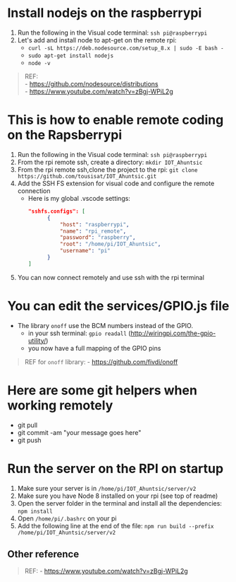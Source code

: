 # Install nodejs on the raspberrypi

1. Run the following in the Visual code terminal: `ssh pi@raspberrypi`
2. Let's add and install node to apt-get on the remote rpi:
   - `curl -sL https://deb.nodesource.com/setup_8.x | sudo -E bash -`
   - `sudo apt-get install nodejs`
   - `node -v`

> REF: <br/> - https://github.com/nodesource/distributions <br/> - https://www.youtube.com/watch?v=zBgj-WPiL2g

# This is how to enable remote coding on the Rapsberrypi

1.  Run the following in the Visual code terminal: `ssh pi@raspberrypi`
2.  From the rpi remote ssh, create a directory: `mkdir IOT_Ahuntsic`
3.  From the rpi remote ssh,clone the project to the rpi: `git clone https://github.com/tousisat/IOT_Ahuntsic.git`
4.  Add the SSH FS extension for visual code and configure the remote connection
    - Here is my global .vscode settings:
      ```json
      "sshfs.configs": [
            {
                "host": "raspberrypi",
                "name": "rpi_remote",
                "password": "raspberry",
                "root": "/home/pi/IOT_Ahuntsic",
                "username": "pi"
            }
      ]
      ```
5.  You can now connect remotely and use ssh with the rpi terminal

# You can edit the services/GPIO.js file

- The library `onoff` use the BCM numbers instead of the GPIO.
  - in your ssh terminal: `gpio readall` (http://wiringpi.com/the-gpio-utility/)
  - you now have a full mapping of the GPIO pins

> REF for `onoff` library: - https://github.com/fivdi/onoff

# Here are some git helpers when working remotely

- git pull
- git commit -am "your message goes here"
- git push

# Run the server on the RPI on startup

1. Make sure your server is in `/home/pi/IOT_Ahuntsic/server/v2`
2. Make sure you have Node 8 installed on your rpi (see top of readme)
3. Open the server folder in the terminal and install all the dependencies: `npm install`
4. Open `/home/pi/.bashrc` on your pi
5. Add the following line at the end of the file: `npm run build --prefix /home/pi/IOT_Ahuntsic/server/v2`

## Other reference

> REF: - https://www.youtube.com/watch?v=zBgj-WPiL2g
